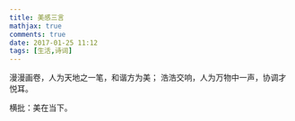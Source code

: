 ```yaml
---
title: 美感三言
mathjax: true
comments: true
date: 2017-01-25 11:12
tags: [生活,诗词]
---
```


漫漫画卷，人为天地之一笔，和谐方为美；
浩浩交响，人为万物中一声，协调才悦耳。

横批：美在当下。
